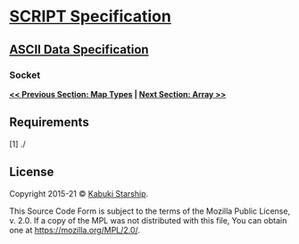 # [SCRIPT Specification](../)

## [ASCII Data Specification](./)

### Socket



**[<< Previous Section: Map Types](./) | [Next Section: Array >>](Array)**

## Requirements

[1] ./

## License

Copyright 2015-21 © [Kabuki Starship](https://kabukistarship.com).

This Source Code Form is subject to the terms of the Mozilla Public License, v. 2.0. If a copy of the MPL was not distributed with this file, You can obtain one at <https://mozilla.org/MPL/2.0/>.
